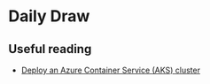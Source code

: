 # Daily Draw


## Useful reading

 * [Deploy an Azure Container Service (AKS) cluster](https://docs.microsoft.com/en-us/azure/aks/kubernetes-walkthrough)
